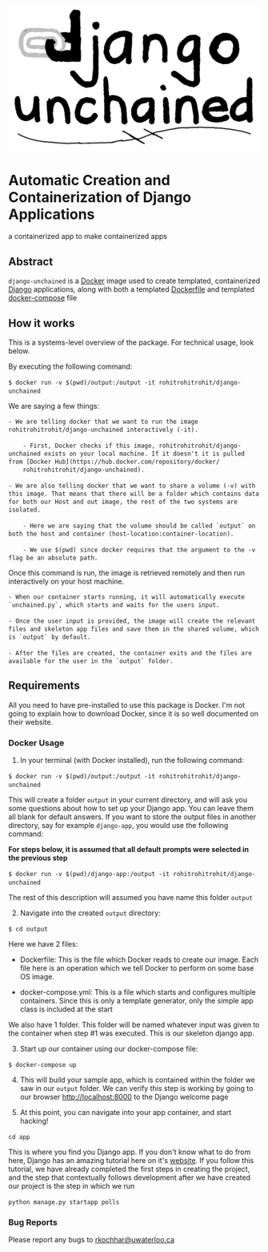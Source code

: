 ![alt text](https://github.com/RohitKochhar/django-unchained/blob/main/logo.png?raw=true)
# Automatic Creation and Containerization of Django Applications

a containerized app to make containerized apps

## Abstract

`django-unchained` is a [Docker](https://www.docker.com) image used to create templated, containerized [Django](https://www.djangoproject.com/) applications, along with both a templated [Dockerfile](https://docs.docker.com/engine/reference/builder/) and templated [docker-compose](https://docs.docker.com/compose/) file 

## How it works

This is a systems-level overview of the package. For technical usage, look below.

By executing the following command:

`$ docker run -v $(pwd)/output:/output -it rohitrohitrohit/django-unchained`

We are saying a few things:

    - We are telling docker that we want to run the image rohitrohitrohit/django-unchained interactively (-it). 

        - First, Docker checks if this image, rohitrohitrohit/django-unchained exists on your local machine. If it doesn't it is pulled from [Docker Hub](https://hub.docker.com/repository/docker/
        rohitrohitrohit/django-unchained).

    - We are also telling docker that we want to share a volume (-v) with this image. That means that there will be a folder which contains data for both our Host and out image, the rest of the two systems are isolated.

        - Here we are saying that the volume should be called `output` on both the host and container (host-location:container-location).

        - We use $(pwd) since docker requires that the argument to the -v flag be an absolute path.

Once this command is run, the image is retrieved remotely and then run interactively on your host machine. 

    - When our container starts running, it will automatically execute `unchained.py`, which starts and waits for the users input.

    - Once the user input is provided, the image will create the relevant files and skeleton app files and save them in the shared volume, which is `output` by default.

    - After the files are created, the container exits and the files are available for the user in the `output` folder.

## Requirements

All you need to have pre-installed to use this package is Docker. I'm not going to explain how to download Docker, since it is so well documented on their website.

### Docker Usage

1. In your terminal (with Docker installed), run the following command:

`$ docker run -v $(pwd)/output:/output -it rohitrohitrohit/django-unchained`

This will create a folder `output` in your current directory, and will ask you some questions about how to set up your Django app. You can leave them all blank for default answers. If you want to store the output files in another directory, say for example `django-app`, you would use the following command:

**For steps below, it is assumed that all default prompts were selected in the previous step**

`$ docker run -v $(pwd)/django-app:/output -it rohitrohitrohit/django-unchained`

The rest of this description will assumed you have name this folder `output`

2. Navigate into the created `output` directory:

`$ cd output`

Here we have 2 files:

- Dockerfile: This is the file which Docker reads to create our image. Each file here is an operation which we tell Docker to perform on some base OS image.

- docker-compose.yml: This is a file which starts and configures multiple containers. Since this is only a template generator, only the simple app class is included at the start

We also have 1 folder. This folder will be named whatever input was given to the container when step #1 was executed. This is our skeleton django app.

3. Start up our container using our docker-compose file:

`$ docker-compose up`

4. This will build your sample app, which is contained within the folder we saw in our `output` folder. We can verify this step is working by going to our browser [http://localhost:8000](http://localhost:8000) to the Django welcome page

5. At this point, you can navigate into your app container, and start hacking!

`cd app`

This is where you find you Django app. If you don't know what to do from here, Django has an amazing tutorial here on it's [website](https://docs.djangoproject.com/en/3.1/intro/tutorial01/). If you follow this tutorial, we have already completed the first steps in creating the project, and the step that contextually follows development after we have created our project is the step in which we run

`python manage.py startapp polls`

### Bug Reports

Please report any bugs to rkochhar@uwaterloo.ca

